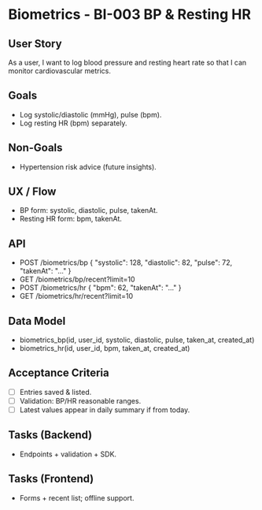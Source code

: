 # Biometrics - BI-003 BP & Resting HR

## User Story

As a user, I want to log blood pressure and resting heart rate so that I can monitor cardiovascular metrics.

## Goals

- Log systolic/diastolic (mmHg), pulse (bpm).
- Log resting HR (bpm) separately.

## Non-Goals

- Hypertension risk advice (future insights).

## UX / Flow

- BP form: systolic, diastolic, pulse, takenAt.
- Resting HR form: bpm, takenAt.

## API

- POST /biometrics/bp { "systolic": 128, "diastolic": 82, "pulse": 72, "takenAt": "..." }
- GET /biometrics/bp/recent?limit=10
- POST /biometrics/hr { "bpm": 62, "takenAt": "..." }
- GET /biometrics/hr/recent?limit=10

## Data Model

- biometrics_bp(id, user_id, systolic, diastolic, pulse, taken_at, created_at)
- biometrics_hr(id, user_id, bpm, taken_at, created_at)

## Acceptance Criteria

- [ ] Entries saved & listed.
- [ ] Validation: BP/HR reasonable ranges.
- [ ] Latest values appear in daily summary if from today.

## Tasks (Backend)

- Endpoints + validation + SDK.

## Tasks (Frontend)

- Forms + recent list; offline support.
